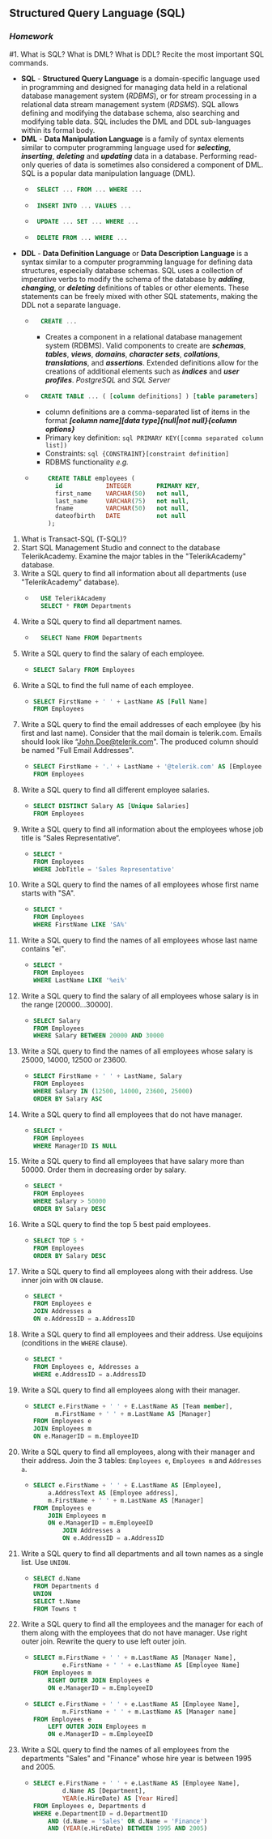 ## Structured Query Language (SQL)
### _Homework_

#1.	What is SQL? What is DML? What is DDL? Recite the most important SQL commands.
  * __**SQL**__ - **Structured Query Language** is a domain-specific language used in programming and designed for managing data held in a relational database management system (*RDBMS*),
    or for stream processing in a relational data stream management system (*RDSMS*). SQL allows defining and modifying the database schema, also searching and modifying table data.
    SQL includes the DML and DDL sub-languages within its formal body.
  * **DML** - **Data Manipulation Language** is a family of syntax elements similar to computer programming language used for ***selecting***, ***inserting***, ***deleting*** and ***updating*** data in a database. Performing read-only queries of data is sometimes also considered a component of DML. SQL is a popular data manipulation language (DML).
    * ```sql
       SELECT ... FROM ... WHERE ...
      ```
    * ```sql
       INSERT INTO ... VALUES ...
      ```
    * ```sql
       UPDATE ... SET ... WHERE ...
      ```
    * ```sql
       DELETE FROM ... WHERE ...
      ```
  * **DDL** - **Data Definition Language** or **Data Description Language** is a syntax similar to a computer programming language for defining data structures, especially database
    schemas. SQL uses a collection of imperative verbs to modify the schema of the database by ***adding***, ***changing***, or ***deleting*** definitions of tables or other
    elements. These statements can be freely mixed with other SQL statements, making the DDL not a separate language. 
    * ```sql
        CREATE ...
      ```
      * Creates a component in a relational database management system (RDBMS). Valid components to create are ***schemas***, ***tables***, ***views***, ***domains***, ***character sets***, ***collations***, ***translations***, and ***assertions***. Extended definitions allow for the creations of additional elements such as ***indices*** and ***user profiles***. *PostgreSQL* and *SQL Server*
    * ```sql
        CREATE TABLE ... ( [column definitions] ) [table parameters]
      ```
      * column definitions are a comma-separated list of items in the format ***[column name][data type]{null|not null}{column options}***
      * Primary key definition: ```sql PRIMARY KEY([comma separated column list])```
      * Constraints: ```sql {CONSTRAINT}[constraint definition]```
      * RDBMS functionality
    *e.g.*
    * ```sql
          CREATE TABLE employees (
            id            INTEGER       PRIMARY KEY,
            first_name    VARCHAR(50)   not null,
            last_name     VARCHAR(75)   not null,
            fname         VARCHAR(50)   not null,
            dateofbirth   DATE          not null
          );
      ```
1.	What is Transact-SQL (T-SQL)?
1.	Start SQL Management Studio and connect to the database TelerikAcademy. Examine the major tables in the "TelerikAcademy" database.
1.	Write a SQL query to find all information about all departments (use "TelerikAcademy" database).
	* ```sql
		USE TelerikAcademy
		SELECT * FROM Departments
	  ```
1.	Write a SQL query to find all department names.
	* ```sql
    	SELECT Name FROM Departments
  	  ```
1.	Write a SQL query to find the salary of each employee.
	* ```sql
  	  SELECT Salary FROM Employees
	  ```
1.	Write a SQL to find the full name of each employee.
	* ```sql
  	  SELECT FirstName + ' ' + LastName AS [Full Name]
  	  FROM Employees
	  ```
1.	Write a SQL query to find the email addresses of each employee (by his first and last name). Consider that the mail domain is telerik.com. Emails should look like “John.Doe@telerik.com". The produced column should be named "Full Email Addresses".
	* ```sql
  	  SELECT FirstName + '.' + LastName + '@telerik.com' AS [Employee Email]
  	  FROM Employees 
	  ```
1.	Write a SQL query to find all different employee salaries.
	* ```sql
  	  SELECT DISTINCT Salary AS [Unique Salaries] 
  	  FROM Employees 
	  ```
1.	Write a SQL query to find all information about the employees whose job title is “Sales Representative“.
	* ```sql
  	  SELECT * 
  	  FROM Employees 
  	  WHERE JobTitle = 'Sales Representative'
	  ```
1.	Write a SQL query to find the names of all employees whose first name starts with "SA".
	* ```sql
  	  SELECT * 
  	  FROM Employees 
  	  WHERE FirstName LIKE 'SA%'
	  ```
1.	Write a SQL query to find the names of all employees whose last name contains "ei".
	* ```sql
  	  SELECT * 
  	  FROM Employees 
  	  WHERE LastName LIKE '%ei%'
	  ```
1.	Write a SQL query to find the salary of all employees whose salary is in the range [20000…30000].
	* ```sql
  	  SELECT Salary 
  	  FROM Employees 
  	  WHERE Salary BETWEEN 20000 AND 30000
	  ```
1.	Write a SQL query to find the names of all employees whose salary is 25000, 14000, 12500 or 23600.
	* ```sql
  	  SELECT FirstName + ' ' + LastName, Salary
  	  FROM Employees
  	  WHERE Salary IN (12500, 14000, 23600, 25000)
  	  ORDER BY Salary ASC
	  ```
1.	Write a SQL query to find all employees that do not have manager.
	* ```sql
  	  SELECT *
  	  FROM Employees
  	  WHERE ManagerID IS NULL
	  ```
1.	Write a SQL query to find all employees that have salary more than 50000. Order them in decreasing order by salary.
	* ```sql
  	  SELECT * 
  	  FROM Employees
  	  WHERE Salary > 50000
  	  ORDER BY Salary DESC
	  ```
1.	Write a SQL query to find the top 5 best paid employees.
	* ```sql
  	  SELECT TOP 5 *
  	  FROM Employees
  	  ORDER BY Salary DESC
	  ```
1.	Write a SQL query to find all employees along with their address. Use inner join with `ON` clause.
	* ```sql
  	  SELECT *
  	  FROM Employees e
  	  JOIN Addresses a
  	  ON e.AddressID = a.AddressID
	  ```
1.	Write a SQL query to find all employees and their address. Use equijoins (conditions in the `WHERE` clause).
	* ```sql
  	  SELECT *
  	  FROM Employees e, Addresses a
  	  WHERE e.AddressID = a.AddressID
	  ```
1.	Write a SQL query to find all employees along with their manager.
	* ```sql
  	  SELECT e.FirstName + ' ' + E.LastName AS [Team member], 
	  	    m.FirstName + ' ' + m.LastName AS [Manager]
  	  FROM Employees e 
  	  JOIN Employees m 
  	  ON e.ManagerID = m.EmployeeID
	  ```
1.	Write a SQL query to find all employees, along with their manager and their address. Join the 3 tables: `Employees e`, `Employees m` and `Addresses a`.
	* ```sql
  	  SELECT e.FirstName + ' ' + E.LastName AS [Employee], 
  		  a.AddressText AS [Employee address],
  		  m.FirstName + ' ' + m.LastName AS [Manager]	
  	  FROM Employees e 
  		  JOIN Employees m 
  		  ON e.ManagerID = m.EmployeeID
  			  JOIN Addresses a
  			  ON e.AddressID = a.AddressID
	  ```
1.	Write a SQL query to find all departments and all town names as a single list. Use `UNION`.
	* ```sql
  	  SELECT d.Name
  	  FROM Departments d
  	  UNION
  	  SELECT t.Name
  	  FROM Towns t
	  ```
1.	Write a SQL query to find all the employees and the manager for each of them along with the employees that do not have manager. Use right outer join. Rewrite the query to use left outer join.
	* ```sql
  	  SELECT m.FirstName + ' ' + m.LastName AS [Manager Name],
         	  e.FirstName + ' ' + e.LastName AS [Employee Name]
  	  FROM Employees m
      	  RIGHT OUTER JOIN Employees e
      	  ON e.ManagerID = m.EmployeeID
	  ```
	* ```sql
  	  SELECT e.FirstName + ' ' + e.LastName AS [Employee Name],
         	  m.FirstName + ' ' + m.LastName AS [Manager name]
  	  FROM Employees e
      	  LEFT OUTER JOIN Employees m
      	  ON e.ManagerID = m.EmployeeID
	  ```
1.	Write a SQL query to find the names of all employees from the departments "Sales" and "Finance" whose hire year is between 1995 and 2005.
	* ```sql
  	  SELECT e.FirstName + ' ' + e.LastName AS [Employee Name],
	     	  d.Name AS [Department],
	     	  YEAR(e.HireDate) AS [Year Hired]
  	  FROM Employees e, Departments d
  	  WHERE e.DepartmentID = d.DepartmentID 
  		  AND (d.Name = 'Sales' OR d.Name = 'Finance')
      	  AND (YEAR(e.HireDate) BETWEEN 1995 AND 2005)
	  ```
